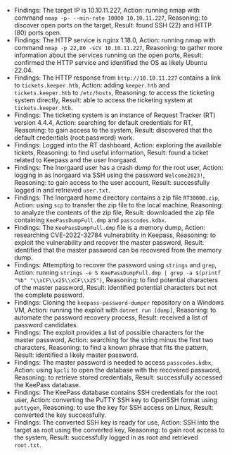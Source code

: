 * Findings: The target IP is 10.10.11.227, Action: running nmap with command `nmap -p- --min-rate 10000 10.10.11.227`, Reasoning: to discover open ports on the target, Result: found SSH (22) and HTTP (80) ports open.
* Findings: The HTTP service is nginx 1.18.0, Action: running nmap with command `nmap -p 22,80 -sCV 10.10.11.227`, Reasoning: to gather more information about the services running on the open ports, Result: confirmed the HTTP service and identified the OS as likely Ubuntu 22.04.
* Findings: The HTTP response from `http://10.10.11.227` contains a link to `tickets.keeper.htb`, Action: adding `keeper.htb` and `tickets.keeper.htb` to `/etc/hosts`, Reasoning: to access the ticketing system directly, Result: able to access the ticketing system at `tickets.keeper.htb`.
* Findings: The ticketing system is an instance of Request Tracker (RT) version 4.4.4, Action: searching for default credentials for RT, Reasoning: to gain access to the system, Result: discovered that the default credentials (root:password) work.
* Findings: Logged into the RT dashboard, Action: exploring the available tickets, Reasoning: to find useful information, Result: found a ticket related to Keepass and the user lnorgaard.
* Findings: The lnorgaard user has a crash dump for the root user, Action: logging in as lnorgaard via SSH using the password `Welcome2023!`, Reasoning: to gain access to the user account, Result: successfully logged in and retrieved `user.txt`.
* Findings: The lnorgaard home directory contains a zip file `RT30000.zip`, Action: using `scp` to transfer the zip file to the local machine, Reasoning: to analyze the contents of the zip file, Result: downloaded the zip file containing `KeePassDumpFull.dmp` and `passcodes.kdbx`.
* Findings: The `KeePassDumpFull.dmp` file is a memory dump, Action: researching CVE-2022-32784 vulnerability in Keepass, Reasoning: to exploit the vulnerability and recover the master password, Result: identified that the master password can be recovered from the memory dump.
* Findings: Attempting to recover the password using `strings` and `grep`, Action: running `strings -e S KeePassDumpFull.dmp | grep -a $(printf "%b" "\\xCF\\x25\\xCF\\x25")`, Reasoning: to find potential characters of the master password, Result: identified potential characters but not the complete password.
* Findings: Cloning the `keepass-password-dumper` repository on a Windows VM, Action: running the exploit with `dotnet run [dump]`, Reasoning: to automate the password recovery process, Result: received a list of password candidates.
* Findings: The exploit provides a list of possible characters for the master password, Action: searching for the string minus the first two characters, Reasoning: to find a known phrase that fits the pattern, Result: identified a likely master password.
* Findings: The master password is needed to access `passcodes.kdbx`, Action: using `kpcli` to open the database with the recovered password, Reasoning: to retrieve stored credentials, Result: successfully accessed the KeePass database.
* Findings: The KeePass database contains SSH credentials for the root user, Action: converting the PuTTY SSH key to OpenSSH format using `puttygen`, Reasoning: to use the key for SSH access on Linux, Result: converted the key successfully.
* Findings: The converted SSH key is ready for use, Action: SSH into the target as root using the converted key, Reasoning: to gain root access to the system, Result: successfully logged in as root and retrieved `root.txt`.
